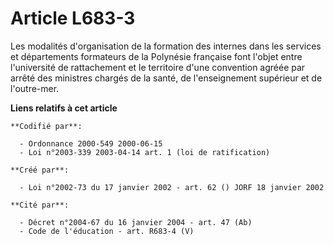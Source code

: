 # Article L683-3

Les modalités d'organisation de la formation des internes dans les services et départements formateurs de la Polynésie
française font l'objet entre l'université de rattachement et le territoire d'une convention agréée par arrêté des ministres
chargés de la santé, de l'enseignement supérieur et de l'outre-mer.

**Liens relatifs à cet article**

	**Codifié par**:

	  - Ordonnance 2000-549 2000-06-15
	  - Loi n°2003-339 2003-04-14 art. 1 (loi de ratification)

	**Créé par**:

	  - Loi n°2002-73 du 17 janvier 2002 - art. 62 () JORF 18 janvier 2002

	**Cité par**:

	  - Décret n°2004-67 du 16 janvier 2004 - art. 47 (Ab)
	  - Code de l'éducation - art. R683-4 (V)
